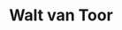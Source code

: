 ---
id: 22
title: 'Walt van Toor'
description: 'Walt van Toor is doemdenker, onheilsprofeet, zwartkijker. Tevens filosoof.'
keyword: Filosoof
pseudonym: true
image: avatar.webp
---